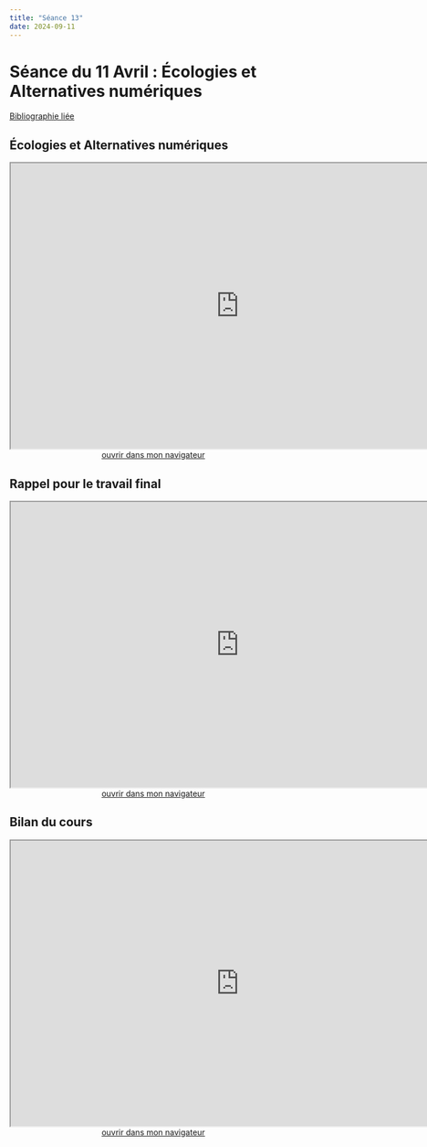 ```yaml
--- 
title: "Séance 13"
date: 2024-09-11
---
```


# Séance du 11 Avril : Écologies et Alternatives numériques

[Bibliographie liée](https://www.zotero.org/groups/4823133/FRA3826-2023/collections/ETQGN2LE)

## Écologies et Alternatives numériques

<iframe src="https://mmellet.github.io/FRA3826_2023/slides/Seance-13-1.html" title="description"  height="500" width="800" allowfullscreen="allowfullscreen"></iframe>

<div style="text-align:center">
<a href="https://mmellet.github.io/FRA3826_2023/slides/Seance-13-1.html" target="_blank">ouvrir dans mon navigateur</a>
</div>


## Rappel pour le travail final 

<iframe src="https://mmellet.github.io/FRA3826_2023/slides/Carnet-rappel.html" title="description"  height="500" width="800" allowfullscreen="allowfullscreen"></iframe>

<div style="text-align:center">
<a href="https://mmellet.github.io/FRA3826_2023/slides/Carnet-rappel.html" target="_blank">ouvrir dans mon navigateur</a>
</div>

## Bilan du cours

<iframe src="https://mmellet.github.io/FRA3826_2023/slides/bilan.html" title="description"  height="500" width="800" allowfullscreen="allowfullscreen"></iframe>

<div style="text-align:center">
<a href="https://mmellet.github.io/FRA3826_2023/slides/bilan.html" target="_blank">ouvrir dans mon navigateur</a>
</div>